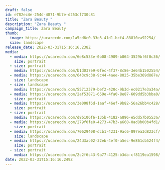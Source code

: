```yaml
---
draft: false
id: e782ec4e-254d-4871-9b7e-d253cf730c81
title: "Zara Beauty "
description: "Zara Beauty "
campaign_title: Zara Beauty
thumb:
  image: https://ucarecdn.com/1a5cd6c0-33e3-41d1-bcf4-88810ea92254/
  size: landscape
release_date: 2022-03-31T15:16:16.238Z
media:
  - media: https://ucarecdn.com/6e8c533e-0b08-4909-b064-3529bf6f0c36/
    size: portrait
  - size: portrait
    media: https://ucarecdn.com/b1d037e9-0fec-4f37-8c8e-3e64b1502554/
  - media: https://ucarecdn.com/643c9c38-9c44-4aee-8025-35be369d867e/
    size: landscape
  - size: landscape
    media: https://ucarecdn.com/55712379-bef2-420c-9b3d-ec0217e3a34a/
  - media: https://ucarecdn.com/2af53871-659e-4fa0-8e87-609dd5b3bba0/
    size: portrait
  - media: https://ucarecdn.com/3e008f6d-1aaf-46ef-9b82-56a26bb4c428/
    size: portrait
  - size: portrait
    media: https://ucarecdn.com/d8b106f6-135b-4182-a896-e5dd57b0553a/
  - media: https://ucarecdn.com/279f0fe0-4273-47b3-a660-0ad8b00b4fd1/
    size: portrait
  - media: https://ucarecdn.com/70629408-dcb1-4231-9ac6-897ea3d823cf/
    size: landscape
  - media: https://ucarecdn.com/24d3ac02-32eb-4ef0-a5ec-9e861cb524f4/
    size: portrait
  - size: portrait
    media: https://ucarecdn.com/2c2f6c43-9a77-4125-b3da-cf8119ea1598/
date: 2022-03-31T15:16:16.249Z
---
```

